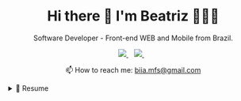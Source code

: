 <h1 align='center'>
  Hi there 👋 I'm Beatriz 👩🏻‍💻
</h1>

<p align='center'>
  Software Developer - Front-end WEB and Mobile from Brazil.
</p>


<p align='center'>
  
  <a href="linkedin.com/in/beatriz-miranda-ferreira/">
    <img src="https://img.shields.io/badge/linkedin-%230077B5.svg?&style=for-the-badge&logo=linkedin&logoColor=white" />
  </a>&nbsp;&nbsp;
  <a href="https://instagram.com/felurianax">
    <img src="https://img.shields.io/badge/instagram-%23E4405F.svg?&style=for-the-badge&logo=instagram&logoColor=white" />        
  </a>&nbsp;&nbsp;
  
</p>

<p align='center'>
  📫 How to reach me: <a href='mailto:biia.mfs@gmail.com'>biia.mfs@gmail.com</a>
</p>

<details>
  <summary>📃 Resume</summary>


## Education

- 📖 **Technology in System analysis and development**\
📆 2018 - 2020\
📍 **Federal University of Bragança Paulista** - São Paulo, Brazil

## Experience

<img align="right" src="https://img.shields.io/badge/Typescript-181717?logo=typescript&logoColor=white&color=blue" />
<img align="right" src="https://img.shields.io/badge/Flutter-181717?logo=flutter&logoColor=white&color=purple" />
<img align="right" src="https://img.shields.io/badge/React_Native-181717.svg?logo=react&logoColor=white&color=blue" />
<img align="right" src="https://img.shields.io/badge/React-181717?logo=react&logoColor=white&color=blue" />

- 👨‍💻 **Consultant Developer**\
📆 2021 - 2023\
📍 **Thoughtworks Brazil** - São Paulo/SP, Brazil
  
- 👨‍💻 **Consultant Developer**\
📆 2019 - 2021\
📍 **ACCT Consulting and Technology Brasil** - São Paulo/SP, Brazil


</details>

